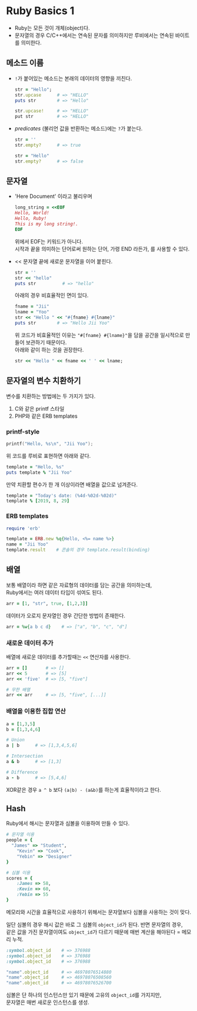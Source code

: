 # Ruby Basics 1

- Ruby는 모든 것이 개체(object)다.
- 문자열의 경우 C/C++에서는 연속된 문자를 의미하지만 루비에서는 연속된 바이트를 의미한다.

## 메소드 이름
- `!`가 붙어있는 메소드는 본래의 데이터의 영향을 끼친다.
	```ruby
	str = "Hello";
	str.upcase      # => "HELLO"
	puts str        # => "Hello"

	str.upcase!     # => "HELLO"
	put str         # => "HELLO"
	```

- _predicates_ (불리언 값을 반환하는 메소드)에는 `?`가 붙는다.
	```ruby
	str = ''
	str.empty?      # => true

	str = "Hello"
	str.empty?      # => false
	```

## 문자열
- 'Here Document' 이라고 불리우며 
	``` ruby
	long_string = <<EOF
	Hello, World!
	Hello, Ruby!
	This is my long string!.
	EOF
	```	
	위에서 EOF는 키워드가 아니다.  
	시작과 끝을 의미하는 단어로써 원하는 단어, 가령 END 라든가, 를 사용할 수 있다.

- << 
	문자열 끝에 새로운 문자열을 이어 붙힌다.
	```ruby
	str = ''
	str << "hello"
	puts str          # => "hello"
	```

	아래의 경우 비효율적인 면이 있다.
	```ruby
	fname = "Jii"
	lname = "Yoo"
	str << "Hello " << "#{fname} #{lname}"
	puts str        # => "Hello Jii Yoo"
	```

  위 코드가 비효율적인 이유는 `"#[fname} #{lname}"`을 담을 공간을 일시적으로 만들어 보관하기 때문이다.<br>
  아래와 같이 하는 것을 권장한다.

  ```ruby
  str << "Hello " << fname << ' ' << lname;
  ```

## 문자열의 변수 치환하기

변수를 치환하는 방법에는 두 가지가 있다.
1. C와 같은 printf 스타일
2. PHP와 같은 ERB templates

### printf-style

```c
printf("Hello, %s\n", "Jii Yoo");
```

위 코드를 루비로 표현하면 아래와 같다.

```ruby
template = "Hello, %s"
puts template % "Jii Yoo"
```

만약 치환할 편수가 한 개 이상이라면 배열을 값으로 넘겨준다.

```ruby
template = "Today's date: (%4d-%02d-%02d)"
template % [2019, 8, 29]
```

### ERB templates
```ruby
require 'erb'

template = ERB.new %q{Hello, <%= name %>}
name = "Jii Yoo"
template.result    # 콘솔의 경우 template.result(binding)
```

## 배열
보통 배열이라 하면 같은 자료형의 데이터를 담는 공간을 의미하는데, <br>
Ruby에서는 여러 데이터 타입이 섞여도 된다.

```ruby
arr = [1, "str", true, [1,2,3]]
```

데이터가 오로지 문자열인 경우 간단한 방법이 존재한다.

```ruby
arr = %w{a b c d}    # => ["a", "b", "c", "d"]
```

### 새로운 데이터 추가

배열에 새로운 데이터를 추가할때는 `<<` 연산자를 사용한다.

```ruby
arr = []       # => []
arr << 5       # => [5]
arr << 'five'  # => [5, "five"]

# 무한 배열
arr << arr     # => [5, "five", [...]]
```

### 배열을 이용한 집합 연산

```ruby
a = [1,3,5]
b = [1,3,4,6]

# Union
a | b      # => [1,3,4,5,6]

# Intersection
a & b      # => [1,3]

# Difference
a - b      # => [5,4,6]
```

XOR같은 경우 `a ^ b` 보다 `(a|b) - (a&b)`를 하는게 효율적이라고 한다.


## Hash

Ruby에서 해시는 문자열과 심볼을 이용하여 만들 수 있다.

```ruby
# 문자열 이용
people = {
  "James" => "Student",
	"Kevin" => "Cook",
	"Yebin" => "Designer"
}

# 심볼 이용
scores = {
	:James => 58,
	:Kevin => 60,
	:Yebin => 55
}
```

메모리와 시간을 효율적으로 사용하기 위해서는 문자열보다 심볼을 사용하는 것이 맞다.

일단 심볼의 경우 해시 값은 바로 그 심볼의 `object_id`가 된다. 반면 문자열의 경우,<br>
같은 값을 가진 문자열이여도 `object_id`가 다르기 때문에 매번 계산을 해야된다 = 메모리 누적.

```ruby
:symbol.object_id    # => 376988
:symbol.object_id    # => 376988
:symbol.object_id    # => 376988

"name".object_id     # => 46978076514880
"name".object_id     # => 46978076508560
"name".object_id     # => 46978076526700
```

심볼은 단 하나의 인스턴스만 있기 때문에 고유의 `object_id`를 가지지만, <br>
문자열은 매번 새로운 인스턴스를 생성.


